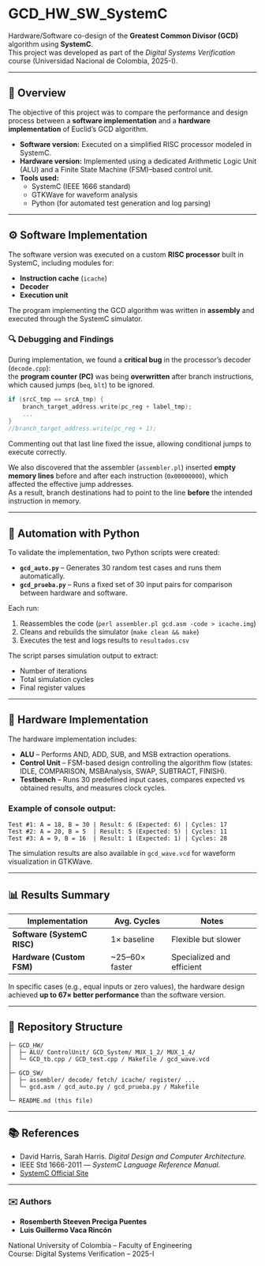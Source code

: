 # GCD_HW_SW_SystemC

Hardware/Software co-design of the **Greatest Common Divisor (GCD)** algorithm using **SystemC**.  
This project was developed as part of the *Digital Systems Verification* course (Universidad Nacional de Colombia, 2025-I).

---

## 🧩 Overview

The objective of this project was to compare the performance and design process between a **software implementation** and a **hardware implementation** of Euclid’s GCD algorithm.

- **Software version:** Executed on a simplified RISC processor modeled in SystemC.  
- **Hardware version:** Implemented using a dedicated Arithmetic Logic Unit (ALU) and a Finite State Machine (FSM)–based control unit.  
- **Tools used:**  
  - SystemC (IEEE 1666 standard)  
  - GTKWave for waveform analysis  
  - Python (for automated test generation and log parsing)

---

## ⚙️ Software Implementation

The software version was executed on a custom **RISC processor** built in SystemC, including modules for:
- **Instruction cache** (`icache`)
- **Decoder**
- **Execution unit**

The program implementing the GCD algorithm was written in **assembly** and executed through the SystemC simulator.

### 🔍 Debugging and Findings

During implementation, we found a **critical bug** in the processor’s decoder (`decode.cpp`):  
the **program counter (PC)** was being **overwritten** after branch instructions, which caused jumps (`beq`, `blt`) to be ignored.

```cpp
if (srcC_tmp == srcA_tmp) {
    branch_target_address.write(pc_reg + label_tmp);
    ...
}
//branch_target_address.write(pc_reg + 1);
```

Commenting out that last line fixed the issue, allowing conditional jumps to execute correctly.

We also discovered that the assembler (`assembler.pl`) inserted **empty memory lines** before and after each instruction (`0x00000000`), which affected the effective jump addresses.  
As a result, branch destinations had to point to the line **before** the intended instruction in memory.

---

## 🧠 Automation with Python

To validate the implementation, two Python scripts were created:

- **`gcd_auto.py`** – Generates 30 random test cases and runs them automatically.  
- **`gcd_prueba.py`** – Runs a fixed set of 30 input pairs for comparison between hardware and software.  

Each run:
1. Reassembles the code (`perl assembler.pl gcd.asm -code > icache.img`)  
2. Cleans and rebuilds the simulator (`make clean && make`)  
3. Executes the test and logs results to `resultados.csv`

The script parses simulation output to extract:
- Number of iterations  
- Total simulation cycles  
- Final register values  

---

## 🔧 Hardware Implementation

The hardware implementation includes:
- **ALU** – Performs AND, ADD, SUB, and MSB extraction operations.  
- **Control Unit** – FSM-based design controlling the algorithm flow (states: IDLE, COMPARISON, MSBAnalysis, SWAP, SUBTRACT, FINISH).  
- **Testbench** – Runs 30 predefined input cases, compares expected vs obtained results, and measures clock cycles.

### Example of console output:
```
Test #1: A = 18, B = 30 | Result: 6 (Expected: 6) | Cycles: 17
Test #2: A = 20, B = 5  | Result: 5 (Expected: 5) | Cycles: 11
Test #3: A = 9, B = 16  | Result: 1 (Expected: 1) | Cycles: 28
```

The simulation results are also available in `gcd_wave.vcd` for waveform visualization in GTKWave.

---

## 📊 Results Summary

| Implementation | Avg. Cycles | Notes |
|----------------|-------------|-------|
| **Software (SystemC RISC)** | 1× baseline | Flexible but slower |
| **Hardware (Custom FSM)**   | ~25–60× faster | Specialized and efficient |

In specific cases (e.g., equal inputs or zero values), the hardware design achieved **up to 67× better performance** than the software version.

---

## 🧾 Repository Structure

```
├─ GCD_HW/
│  ├─ ALU/ ControlUnit/ GCD_System/ MUX_1_2/ MUX_1_4/
│  └─ GCD_tb.cpp / GCD_test.cpp / Makefile / gcd_wave.vcd
│
├─ GCD_SW/
│  ├─ assembler/ decode/ fetch/ icache/ register/ ...
│  └─ gcd.asm / gcd_auto.py / gcd_prueba.py / Makefile
│
└─ README.md (this file)
```

---

## 📚 References

- David Harris, Sarah Harris. *Digital Design and Computer Architecture.*  
- IEEE Std 1666-2011 — *SystemC Language Reference Manual.*  
- [SystemC Official Site](https://systemc.org/overview/systemc/)  

---

### ✉️ Authors
- **Rosemberth Steeven Preciga Puentes**  
- **Luis Guillermo Vaca Rincón**

National University of Colombia – Faculty of Engineering  
Course: Digital Systems Verification – 2025-I
